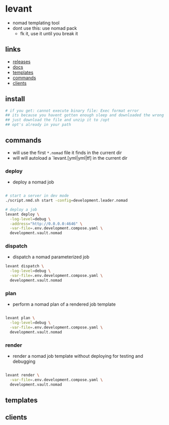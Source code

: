 # levant

- nomad templating tool
- dont use this: use nomad pack
  - fk it, use it until you break it

## links

- [releases](https://releases.hashicorp.com/levant/)
- [docs](https://github.com/hashicorp/levant/tree/main/docs)
- [templates](https://github.com/hashicorp/levant/blob/main/docs/templates.md)
- [commands](https://github.com/hashicorp/levant/blob/main/docs/commands.md)
- [clients](https://github.com/hashicorp/levant/blob/main/docs/clients.md)

## install

```sh
# if you get: cannot execute binary file: Exec format error
## its because you havent gotten enough sleep and downloaded the wrong file ;)
## just download the file and unzip it to /opt
## opt's already in your path
```

## commands

- will use the first `*.nomad` file it finds in the current dir
- will will autoload a `levant.[yml|yml|tf] in the current dir

### deploy

- deploy a nomad job

```sh

# start a server in dev mode
./script.nmd.sh start -config=development.leader.nomad

# deploy a job
levant deploy \
  -log-level=debug \
  -address="http://0.0.0.0:4646" \
  -var-file=.env.development.compose.yaml \
  development.vault.nomad

```

### dispatch

- dispatch a nomad parameterized job

```sh
levant dispatch \
  -log-level=debug \
  -var-file=.env.development.compose.yaml \
  development.vault.nomad
```

### plan

- perform a nomad plan of a rendered job template

```sh

levant plan \
  -log-level=debug \
  -var-file=.env.development.compose.yaml \
  development.vault.nomad

```

### render

- render a nomad job template without deploying for testing and debugging

```sh

levant render \
  -var-file=.env.development.compose.yaml \
  development.vault.nomad

```

## templates

## clients
